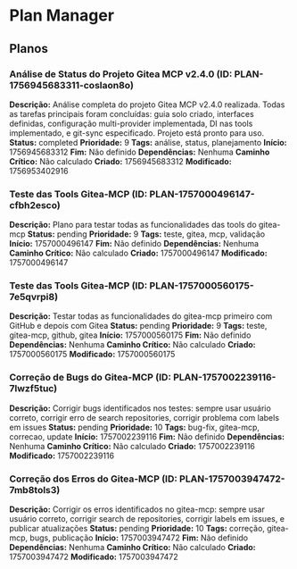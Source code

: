 # Plan Manager

## Planos

### Análise de Status do Projeto Gitea MCP v2.4.0 (ID: PLAN-1756945683311-coslaon8o)
**Descrição:** Análise completa do projeto Gitea MCP v2.4.0 realizada. Todas as tarefas principais foram concluídas: guia solo criado, interfaces definidas, configuração multi-provider implementada, DI nas tools implementado, e git-sync especificado. Projeto está pronto para uso.
**Status:** completed
**Prioridade:** 9
**Tags:** análise, status, planejamento
**Início:** 1756945683312
**Fim:** Não definido
**Dependências:** Nenhuma
**Caminho Crítico:** Não calculado
**Criado:** 1756945683312
**Modificado:** 1756953402916

### Teste das Tools Gitea-MCP (ID: PLAN-1757000496147-cfbh2esco)
**Descrição:** Plano para testar todas as funcionalidades das tools do gitea-mcp
**Status:** pending
**Prioridade:** 9
**Tags:** teste, gitea, mcp, validação
**Início:** 1757000496147
**Fim:** Não definido
**Dependências:** Nenhuma
**Caminho Crítico:** Não calculado
**Criado:** 1757000496147
**Modificado:** 1757000496147

### Teste das Tools Gitea-MCP (ID: PLAN-1757000560175-7e5qvrpi8)
**Descrição:** Testar todas as funcionalidades do gitea-mcp primeiro com GitHub e depois com Gitea
**Status:** pending
**Prioridade:** 9
**Tags:** teste, gitea-mcp, github, gitea
**Início:** 1757000560175
**Fim:** Não definido
**Dependências:** Nenhuma
**Caminho Crítico:** Não calculado
**Criado:** 1757000560175
**Modificado:** 1757000560175

### Correção de Bugs do Gitea-MCP (ID: PLAN-1757002239116-7lwzf5tuc)
**Descrição:** Corrigir bugs identificados nos testes: sempre usar usuário correto, corrigir erro de search repositories, corrigir problema com labels em issues
**Status:** pending
**Prioridade:** 10
**Tags:** bug-fix, gitea-mcp, correcao, update
**Início:** 1757002239116
**Fim:** Não definido
**Dependências:** Nenhuma
**Caminho Crítico:** Não calculado
**Criado:** 1757002239116
**Modificado:** 1757002239116

### Correção dos Erros do Gitea-MCP (ID: PLAN-1757003947472-7mb8tols3)
**Descrição:** Corrigir os erros identificados no gitea-mcp: sempre usar usuário correto, corrigir search de repositories, corrigir labels em issues, e publicar atualizações
**Status:** pending
**Prioridade:** 10
**Tags:** correção, gitea-mcp, bugs, publicação
**Início:** 1757003947472
**Fim:** Não definido
**Dependências:** Nenhuma
**Caminho Crítico:** Não calculado
**Criado:** 1757003947472
**Modificado:** 1757003947472

